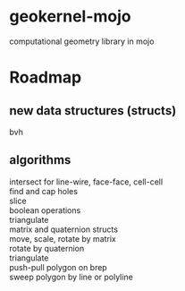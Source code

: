 # geokernel-mojo

computational geometry library in mojo

# Roadmap
## new data structures (structs)
bvh  

## algorithms  
intersect for line-wire, face-face, cell-cell  
find and cap holes  
slice  
boolean operations  
triangulate  
matrix and quaternion structs  
move, scale, rotate by matrix  
rotate by quaternion  
triangulate  
push-pull polygon on brep  
sweep polygon by line or polyline  